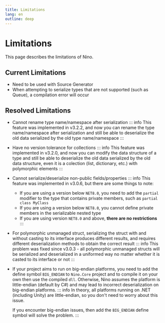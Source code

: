 ```yaml
---
title: Limitations
lang: en
outline: deep
---
```

# Limitations
This page describes the limitations of Nino.

## Current Limitations
- Need to be used with Source Generator
- When attempting to serialize types that are not supported (such as Queue), a compilation error will occur

## Resolved Limitations
- Cannot rename type name/namespace after serialization
    ::: info
    This feature was implemented in v3.2.2, and now you can rename the type name/namespace after serialization and still be able to deserialize the old data serialized by the old type name/namespace
    :::
- Have no version tolerance for collections
    ::: info
    This feature was implemented in v3.2.0, and now you can modify the data structure of a type and still be able to deserialize the old data serialized by the old data structure, even it is a colection (list, dictionary, etc.) with polymorphic elements
    :::
- Cannot serialize/deserialize non-public fields/properties
    ::: info
    This feature was implemented in v3.0.6, but there are some things to note:
    - If you are using a version below `NET8.0`, you need to add the `partial` modifier to the type that contains private members, such as `partial class MyClass`
    - If you are using a version below `NET8.0`, you cannot define private members in the serializable nested type
    - If you are using version `NET8.0` and above, **there are no restrictions**
    :::
- For polymorphic unmanaged struct, serializing the struct with and without casting to its interface produces different results, and requires different deserialization methods to obtain the correct result
    ::: info
    This problem was fixed since v3.0.3 - all polymorphic unmanaged structs will be serialized and deserialized in a uniformed way no matter whether it is casted to its interface or not
    :::
- If your project aims to run on big-endian platforms, you need to add the define symbol `BIG_ENDIAN` to `Nino.Core` project and to compile it on your own then use the compiled `dll`. Otherwise, Nino assumes the platform is little-endian (default by C#) and may lead to incorrect deserialization on big-endian platforms.
    ::: info
    In theory, all platforms running on .NET (including Unity) are little-endian, so you don't need to worry about this issue.

    If you encounter big-endian issues, then add the `BIG_ENDIAN` define symbol will solve the problem.
    :::